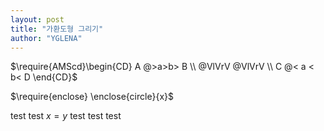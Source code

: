 ```yaml
---
layout: post
title: "가환도형 그리기"
author: "YGLENA"
---
```

$\require{AMScd}\begin{CD}
A @>a>b> B \\
@VlVrV @VlVrV \\
C @< a < b< D
\end{CD}$

$\require{enclose} \enclose{circle}{x}$

test test $x=y$ test test test
